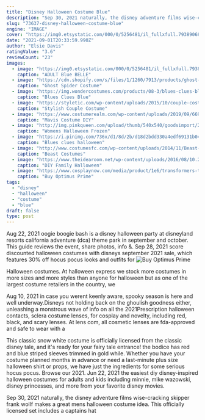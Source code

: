 ```yaml
---
title: "Disney Halloween Costume Blue"
description: "Sep 30, 2021 naturally, the disney adventure films wise-cracking skipper frank wollf makes a great mens halloween costume idea. This officially licensed set includes a captains hat"
slug: "73637-disney-halloween-costume-blue"
engine: "IMAGE"
cover: "https://img0.etsystatic.com/000/0/5256481/il_fullxfull.79389068.jpg"
date: "2021-09-01T20:33:59.990Z"
author: "Elsie Davis"
ratingValue: "3.6"
reviewCount: "23"
images:
  - image: "https://img0.etsystatic.com/000/0/5256481/il_fullxfull.79389068.jpg"
    caption: "ADULT Blue BELLE"
  - image: "https://cdn.shopify.com/s/files/1/1260/7913/products/ghost-spider-costume-for-kids-marvel-spider-man-rubies-kids-girls-marvel_800x.jpg?v=1588223864"
    caption: "Ghost Spider Costume"
  - image: "https://img.wondercostumes.com/products/08-3/blues-clues-blue-baby-costume.jpg"
    caption: "Blues Clues Blue"
  - image: "https://styletic.com/wp-content/uploads/2015/10/couple-costume-ideas/14-couple-costume-ideas.jpg"
    caption: "Stylish Couple Costume"
  - image: "https://www.costumerealm.com/wp-content/uploads/2019/09/66916eb78aaac2f02c0cf32f99ff6075.jpg"
    caption: "Mavis Costume DIY"
  - image: "http://img.pinkqueen.com/upload/thumb/540x540/goodsimport/2014-09/PHC0720BE_1.jpg"
    caption: "Womens Halloween Frozen"
  - image: "https://i.pinimg.com/736x/d1/8d/2b/d18d2bdd330a4edf69131b041671042d--blues-clues-halloween-costumes.jpg"
    caption: "Blues clues halloween"
  - image: "http://www.costumesfc.com/wp-content/uploads/2014/11/Beast-Costumes.jpg"
    caption: "Beast Costumes"
  - image: "https://www.theidearoom.net/wp-content/uploads/2016/08/10.29-halloween-costumes9web.jpg"
    caption: "DIY Family Halloween"
  - image: "https://www.cosplaynow.com/media/product/1e6/transformers-the-last-knight-optimus-prime-sword-cosplay-props-cn1721-35a.jpg"
    caption: "Buy Optimus Prime"
tags:
  - "disney"
  - "halloween"
  - "costume"
  - "blue"
draft: false
type: post
---
```


Aug 22, 2021 oogie boogie bash is a disney halloween party at disneyland resorts california adventure (dca) theme park in september and october. This guide reviews the event, share photos, info &. Sep 28, 2021 score discounted halloween costumes with disneys september 2021 sale, which features 30% off hocus pocus looks and outfits for
![Buy Optimus Prime](https://www.cosplaynow.com/media/product/1e6/transformers-the-last-knight-optimus-prime-sword-cosplay-props-cn1721-35a.jpg "Buy Optimus Prime")

Halloween costumes. At halloween express we stock more costumes in more sizes and more styles than anyone for halloween but as one of the largest costume retailers in the country, we
<!--inArticleAds-->

<!--galleryOne-->

Aug 10, 2021 in case you werent keenly aware, spooky season is here and well underway.Disneys not holding back on the ghoulish goodness either, unleashing a monstrous wave of info on all the 2021Prescription halloween contacts, sclera costume lenses, for cosplay and novelty, including red, black, and scary lenses. At lens com, all cosmetic lenses are fda-approved and safe to wear with a
<!--inArticleAds-->

<!--galleryTwo-->

This classic snow white costume is officially licensed from the classic disney tale, and it's ready for your fairy tale entrance! the bodice has red and blue striped sleeves trimmed in gold while. Whether you have your costume planned months in advance or need a last-minute plus size halloween shirt or props, we have just the ingredients for some serious hocus pocus. Browse our 2021. Jun 22, 2021 the easiest diy disney-inspired halloween costumes for adults and kids including minnie, mike wazowski, disney princesses, and more from your favorite disney movies.
<!--galleryThree-->

Sep 30, 2021 naturally, the disney adventure films wise-cracking skipper frank wollf makes a great mens halloween costume idea. This officially licensed set includes a captains hat